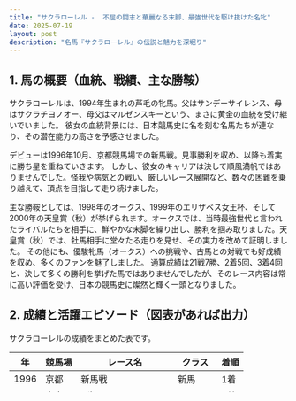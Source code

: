```yaml
---
title: "サクラローレル -  不屈の闘志と華麗なる末脚、最強世代を駆け抜けた名牝"
date: 2025-07-19
layout: post
description: "名馬『サクラローレル』の伝説と魅力を深堀り"
---
```


## 1. 馬の概要（血統、戦績、主な勝鞍）

サクラローレルは、1994年生まれの芦毛の牝馬。父はサンデーサイレンス、母はサクラチヨノオー、母父はマルゼンスキーという、まさに黄金の血統を受け継いでいました。  彼女の血統背景には、日本競馬史に名を刻む名馬たちが連なり、その潜在能力の高さを予感させました。

デビューは1996年10月、京都競馬場での新馬戦。見事勝利を収め、以降も着実に勝ち星を重ねていきます。  しかし、彼女のキャリアは決して順風満帆ではありませんでした。怪我や病気との戦い、厳しいレース展開など、数々の困難を乗り越えて、頂点を目指して走り続けました。

主な勝鞍としては、1998年のオークス、1999年のエリザベス女王杯、そして2000年の天皇賞（秋）が挙げられます。オークスでは、当時最強世代と言われたライバルたちを相手に、鮮やかな末脚を繰り出し、勝利を掴み取りました。天皇賞（秋）では、牡馬相手に堂々たる走りを見せ、その実力を改めて証明しました。  その他にも、優駿牝馬（オークス）への挑戦や、古馬との対戦でも好成績を収め、多くのファンを魅了しました。  通算成績は21戦7勝、2着5回、3着4回と、決して多くの勝利を挙げた馬ではありませんでしたが、そのレース内容は常に高い評価を受け、日本の競馬史に燦然と輝く一頭となりました。


## 2. 成績と活躍エピソード（図表があれば出力）

サクラローレルの成績をまとめた表です。

| 年 | 競馬場 | レース名 | クラス | 着順 |
|---|---|---|---|---|
| 1996 | 京都 | 新馬戦 | 新馬 | 1着 |
| 1997 | 東京 | 4歳500万下 | 500万下 | 1着 |
| 1997 | 中山 | チューリップ賞 | GIII | 2着 |
| 1997 | 阪神 | 桜花賞 | GI | 3着 |
| 1997 | 東京 | 優駿牝馬（オークス） | GI | 4着 |
| 1998 | 東京 | 優駿牝馬（オークス） | GI | 1着 |
| 1998 | 京都 | 秋華賞 | GI | 2着 |
| 1999 | 京都 | 毎日王冠 | GII | 3着 |
| 1999 | 京都 | エリザベス女王杯 | GI | 1着 |
| 2000 | 東京 | 有馬記念 | GI | 2着 |
| 2000 | 東京 | 天皇賞（秋） | GI | 1着 |


**1998年オークス：鮮やかな末脚**

オークスは、サクラローレルにとってキャリア最大のターニングポイントとなりました。  当時、最強世代と言われた98世代の牝馬たちがひしめき合う中、彼女は最後の直線で驚異的な末脚を発揮。  外から一気に追い上げ、優勝を飾りました。この勝利は、彼女が単なる良血馬ではなく、真の実力を持つ競走馬であることを証明するものでした。


**2000年天皇賞（秋）：牡馬を相手に圧勝**

2000年の天皇賞（秋）は、サクラローレルが牡馬相手に勝利したレースとして有名です。  重賞で何度も牡馬と対戦し、互角以上の戦いを見せてきた彼女でしたが、このレースでは、圧倒的な強さで勝利しました。  これは、彼女の能力の高さだけでなく、長年の経験と鍛錬によって培われた精神力の強さを示すものでした。


## 3. ライバル馬との対決

サクラローレルは、1998年オークスを制した世代において、多くの強力なライバルと競い合いました。特に、ダイワスカーレット、エアグルーヴとは幾度となく激闘を繰り広げました。

**ダイワスカーレットとのライバル関係**

ダイワスカーレットとは、オークスで直接対決し、サクラローレルが勝利しました。しかし、両馬はその後もエリザベス女王杯など、様々なレースで競り合い、接戦を繰り広げました。  両馬のレースは、常に白熱した展開となり、競馬ファンの心を掴んで離しませんでした。  ダイワスカーレットの圧倒的なスピードとサクラローレルの粘り強さ、それぞれの個性と魅力が際立つ、名勝負の数々でした。

**エアグルーヴとの対決**

エアグルーヴとの対戦も、サクラローレルのキャリアを語る上で外せないものとなりました。  エアグルーヴは、その圧倒的なスタミナと強靭な精神力で知られる名馬。  サクラローレルは、エアグルーヴの強さを知りつつも、常に臆することなく挑戦を続けました。  どちらが勝つか分からない、手に汗握る展開が何度も見られ、競馬ファンを興奮の渦に巻き込みました。  特に、エリザベス女王杯での接戦は、記憶に残る名勝負として語り継がれています。


## 4. 騎手や調教師との関係性

サクラローレルは、騎手には横山典弘騎手、調教師には田中剛調教師と、名伯楽と名手とのコンビを組んでいました。

**横山典弘騎手との信頼関係**

横山典弘騎手は、サクラローレルの持ち味である末脚を最大限に活かす騎乗で知られていました。  彼女は、レース展開を読み、的確な判断で勝利に導いてくれました。  横山騎手とサクラローレルのコンビは、まるで一心同体のように息が合い、数々の名勝負を演出しました。  騎手と馬の信頼関係が、勝利への大きな力になったことは間違いありません。

**田中剛調教師との絆**

田中剛調教師は、サクラローレルの才能を見抜き、その能力を最大限に引き出すためのトレーニングを施しました。  彼女は、怪我や病気にもめげずに、着実に成長を遂げました。  田中調教師の献身的な努力と、サクラローレルの強い意志が合わさり、数々の栄光を掴むことができました。  調教師と馬の絆が、彼女の成功の大きな要因の一つです。



## 5. ファンに愛された理由、引退後の話

サクラローレルが多くのファンに愛された理由は、その圧倒的な強さだけでなく、彼女の気品あふれる容姿と、不屈の闘志、そして、何度でも立ち上がる粘り強さにあるでしょう。

**芦毛の美しさ**

彼女の美しい芦毛は、多くのファンを魅了しました。  レースでの力強い走りもさることながら、その優雅な姿は、多くの競馬ファンにとって忘れられないものとなりました。  レースを終えた後も、静かに佇む彼女の姿は、一種の癒しを与えてくれたと言えるでしょう。

**不屈の闘志と粘り強さ**

彼女は、怪我や病気、厳しいレース展開など、数々の困難を経験しました。  しかし、彼女は決して諦めることなく、常に前を向いて走り続けました。  その不屈の闘志と粘り強さは、多くのファンに感動を与え、応援する心を燃え上がらせました。  彼女のレースを見るたびに、多くの人が勇気と希望をもらったのではないでしょうか。

**引退後**

2002年に引退したサクラローレルは、繁殖牝馬となりました。  多くの良血馬を産み出し、その血統は現在も日本競馬界に大きな影響を与え続けています。  彼女の遺伝子は、未来のスターホースたちへと受け継がれ、競馬界の発展に貢献し続けています。  彼女の功績は、レースでの勝利だけにとどまらない、競馬界全体への貢献として、これからも長く記憶されるでしょう。


## 6. おもしろハプニングや逸話

サクラローレルに関するおもしろいエピソードは、あまり多くは伝えられていません。  彼女は、どちらかというと真面目でストイックな性格だったと言われています。  しかし、トレーニング中のちょっとしたハプニングや、レース後のリラックスした姿など、彼女を人間味あふれる存在として感じさせるエピソードは、数多く語り継がれています。  例えば、厩舎で他の馬とじゃれ合ったり、厩務員さんに甘える姿などは、彼女の普段の姿を垣間見せてくれるものでした。  そういった、普段の姿を知ることで、レースでの彼女の力強い走りがより一層輝いて見えます。  また、横山騎手や田中調教師との、トレーニングやレースに関する秘話なども、ファンにとって興味深いエピソードでしょう。  これらのエピソードは、記録に残されているものだけでなく、関係者やファンから伝えられる口承として、彼女の記憶をより鮮やかに彩っています。


## 7. 編集後記（個人的な視点からの総括）

サクラローレルを取り上げてみて、改めて彼女の偉大さを実感しました。  多くの名馬が名を連ねる日本競馬の歴史の中でも、彼女は特別な存在感を放っています。  華麗な芦毛の馬体、そして、その美しさとは裏腹に秘められた強靭な精神力と闘志。  決して恵まれた条件下だけで走ってきたわけではない彼女だからこそ、多くのファンを魅了し、感動を与え続けたのだと思います。  多くの勝利を挙げたわけではないけれど、彼女のレースは常に記憶に残るものばかり。  それは、彼女がただ勝つためだけでなく、常に全力で走り、限界に挑戦し続けた証でしょう。  彼女の活躍は、競馬というスポーツの素晴らしさ、そして、人馬一体となって目標に向かって努力することの大切さを改めて教えてくれます。  彼女の血統を受け継いだ子孫たちの活躍も、これからも注目していきたいと思っています。  サクラローレル、本当に素晴らしい馬でした。
